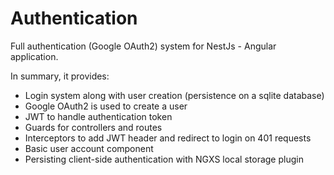 # Authentication

Full authentication (Google OAuth2) system for NestJs - Angular application.

In summary, it provides:
- Login system along with user creation (persistence on a sqlite database)
- Google OAuth2 is used to create a user
- JWT to handle authentication token
- Guards for controllers and routes
- Interceptors to add JWT header and redirect to login on 401 requests
- Basic user account component
- Persisting client-side authentication with NGXS local storage plugin